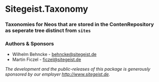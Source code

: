 # Sitegeist.Taxonomy
### Taxonomies for Neos that are stored in the ContenRepository as seperate tree distinct from `sites`

### Authors & Sponsors

* Wilhelm Behncke - behncke@sitegeist.de
* Martin Ficzel - ficzel@sitegeist.de

*The development and the public-releases of this package is generously sponsored by our employer http://www.sitegeist.de.*

